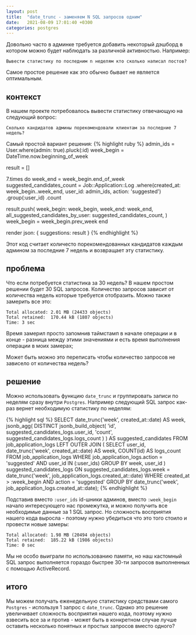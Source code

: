 ```yaml
---
layout: post
title:  "date_trunc - заменяем N SQL запросов одним"
date:   2021-08-09 17:01:40 +0300
categories: postgres
---
```

Довольно часто в админке требуется добавить некоторый дэшборд в котором можно будет наблюдать за различной активностью. Например:
```
Вывести статистику по последним n неделям кто сколько написал постов?
```

Самое простое решение как это обычно бывает не является оптимальным.

## контекст

В нашем проекте потребовалось вывести статистику отвечающую на следующий вопрос:
```
Сколько кандидатов админы порекомендовали клиентам за последние 7 недель?
```

Самый простой вариант решения:
{% highlight ruby %}
admin_ids = User.where(admin: true).pluck(:id)
week_begin = DateTime.now.beginning_of_week

result = []

7.times do
  week_end = week_begin.end_of_week
  suggested_candidates_count = Job::Application::Log
                               .where(created_at: week_begin..week_end, user_id: admin_ids, action: 'suggested')
                               .group(:user_id)
                               .count

  result.push(
    week_begin: week_begin,
    week_end: week_end,
    all_suggested_candidates_by_user: suggested_candidates_count,
  )
  week_begin = week_begin.prev_week
end

render json: { suggestions: result }
{% endhighlight %}

Этот код считает количесто порекомендованных кандидатов каждым админом за последние 7 недель и возвращает эту статистику.

## проблема

Что если потребуется статистика за 30 недель? В нашем простом решении будет 30 SQL запросов. Количество запросов зависит от количества недель которые требуется отобразить. Можно также замерить все это:

```
Total allocated: 2.01 MB (24433 objects)
Total retained:  170.44 kB (1807 objects)
Time: 3 sec
```

Время замерил просто запомнив таймстамп в начале операции и в конце - разница между этими значениями и есть время выполнения операции в моих замерах;

Может быть можно это переписать чтобы количество запросов не зависело от количества недель?

## решение

Можно использовать функцию `date_trunc` и группировать записи по неделям сразу внутри `Postgres`. Например следующий SQL запрос как-раз вернет необходимую статистику по неделям:

{% highlight sql %}
SELECT
  date_trunc('week', created_at::date) AS week,
  jsonb_agg(
    DISTINCT jsonb_build_object(
      'id', suggested_candidates_logs.user_id,
      'count', suggested_candidates_logs.logs_count
    )
  ) AS suggested_candidates
FROM job_application_logs
LEFT OUTER JOIN (
  SELECT user_id, date_trunc('week', created_at::date) AS week, COUNT(id) AS logs_count
  FROM job_application_logs
  WHERE job_application_logs.action = 'suggested' AND user_id IN (:user_ids)
  GROUP BY week, user_id
) suggested_candidates_logs ON suggested_candidates_logs.week = date_trunc('week', job_application_logs.created_at::date)
WHERE created_at > :week_begin AND action = 'suggested'
GROUP BY date_trunc('week', job_application_logs.created_at::date);
{% endhighlight %}

Подставив вместо `:user_ids` id-шники админов, вместо `:week_begin` начало интересующего нас промежутка, и можно получить все необходимые данные за 1 SQL запрос. Но сложность восприятия нашего кода выросла - поэтому нужно убедиться что это того стоило и провести новые замеры:

```
Total allocated: 1.98 MB (20494 objects)
Total retained:  185.22 kB (1986 objects)
Time: 0 sec
```

Мы не особо выиграли по использованию памяти, но наш кастомный SQL запрос выполняется гораздо быстрее 30-ти запросов выполненных с помощью ActiveRecord.

## итого

Мы можем получать еженедельную статистику средствами самого `Postgres` - используя 1 запрос с `date_trunc`. Однако это решение увеличивает сложность восприятия нашего кода, поэтому нужно взвесить все за и против - может быть в конкретном случае лучше оставить несколько понятных и простых запросов вместо одного?  

